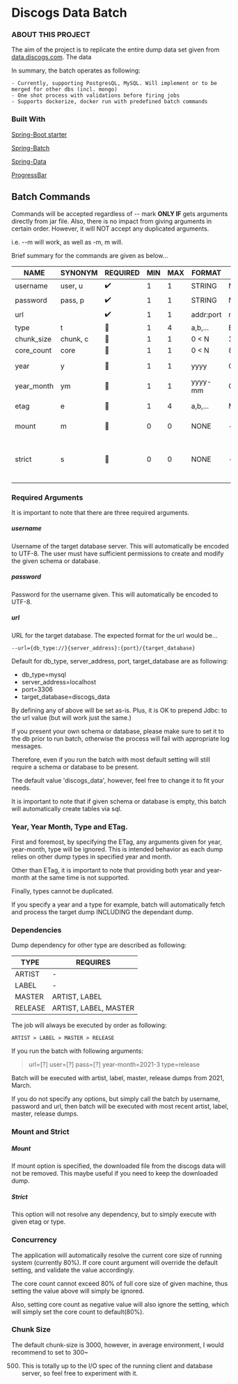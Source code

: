 # Discogs Data Batch

### ABOUT THIS PROJECT

The aim of the project is to replicate the entire dump data set given
from [data.discogs.com](https://data.discogs.com).
The data

In summary, the batch operates as following:

    - Currently, supporting PostgresQL, MySQL. Will implement or to be merged for other dbs (incl. mongo)
    - One shot process with validations before firing jobs
    - Supports dockerize, docker run with predefined batch commands

### Built With

[Spring-Boot starter](https://spring.io/projects/spring-boot)

[Spring-Batch](https://spring.io/projects/spring-batch)

[Spring-Data](https://spring.io/projects/spring-data)

[ProgressBar](https://github.com/ctongfei/progressbar)

## Batch Commands

Commands will be accepted regardless of -- mark <b>ONLY IF</b> gets arguments directly from jar
file. Also, there is no impact from giving arguments in certain order. However, it will NOT accept
any duplicated arguments.

i.e. --m will work, as well as -m, m will.

Brief summary for the commands are given as below...

|    NAME    | SYNONYM  |      REQUIRED         | MIN | MAX | FORMAT    | DEFAULT |  NOTE |
|------------|----------|-----------------------|-----|-----|-----------|---------|-------|
| username   | user, u  | :heavy_check_mark:    | 1   | 1   | STRING    | NULL                                |
| password   | pass, p  | :heavy_check_mark:    | 1   | 1   | STRING    | NULL                                |
| url        |          | :heavy_check_mark:    | 1   | 1   | addr:port | mysql://localhost:3306/discogs_data |
| type       | t        | :black_square_button: | 1   | 4   | a,b,...   | EVERY TYPE                          |
| chunk_size | chunk, c | :black_square_button: | 1   | 1   | 0 < N     | 3000    |
| core_count | core     | :black_square_button: | 1   | 1   | 0 < N     | 80% of core from runtime |
| year       | y        | :black_square_button: | 1   | 1   | yyyy      | CURRENT | this or year_month.
| year_month | ym       | :black_square_button: | 1   | 1   | yyyy-mm   | CURRENT | this or year.
| etag       | e        | :black_square_button: | 1   | 4   | a,b,...   | MOST_RECENT | overrides type, date.
| mount      | m        | :black_square_button: | 0   | 0   | NONE      | -       | keep dump file
| strict     | s        | :black_square_button: | 0   | 0   | NONE      | -       | only perform specified type or ETag

### Required Arguments

It is important to note that there are three required arguments.

##### username

Username of the target database server. This will automatically be encoded to UTF-8. The user must
have sufficient permissions to create and modify the given schema or database.

##### password

Password for the username given. This will automatically be encoded to UTF-8.

##### url

URL for the target database. The expected format for the url would be...

```text
--url={db_type://}{server_address}:{port}/{target_database}
```

Default for db_type, server_address, port, target_database are as following:

- db_type=mysql
- server_address=localhost
- port=3306
- target_database=discogs_data

By defining any of above will be set as-is. Plus, it is OK to prepend Jdbc: to the url value (but
will work just the same.)

If you present your own schema or database, please make sure to set it to the db prior to run batch,
otherwise the process will fail with appropriate log messages.

Therefore, even if you run the batch with most default setting will still require a schema or
database to be present.

The default value 'discogs_data', however, feel free to change it to fit your needs.

It is important to note that if given schema or database is empty, this batch will automatically
create tables via sql.

### Year, Year Month, Type and ETag.

First and foremost, by specifying the ETag, any arguments given for year, year-month, type will be
ignored. This is intended behavior as each dump relies on other dump types in specified year and
month.

Other than ETag, it is important to note that providing both year and year-month at the same time is
not supported.

Finally, types cannot be duplicated.

If you specify a year and a type for example, batch will automatically fetch and process the target
dump INCLUDING the dependant dump.

### Dependencies

Dump dependency for other type are described as following:

|    TYPE   |       REQUIRES        |
|-----------|-----------------------|
| ARTIST    | -                     |
| LABEL     | -                     |
| MASTER    | ARTIST, LABEL         |
| RELEASE   | ARTIST, LABEL, MASTER |

The job will always be executed by order as following:

```text
ARTIST > LABEL > MASTER > RELEASE
```

If you run the batch with following arguments:
> url=[?] user=[?] pass=[?] year-month=2021-3 type=release

Batch will be executed with artist, label, master, release dumps from 2021, March.

If you do not specify any options, but simply call the batch by username, password and url, then
batch will be executed with most recent artist, label, master, release dumps.

### Mount and Strict

##### Mount

If mount option is specified, the downloaded file from the discogs data will not be removed. This
maybe useful if you need to keep the downloaded dump.

##### Strict

This option will not resolve any dependency, but to simply execute with given etag or type.

### Concurrency

The application will automatically resolve the current core size of running system (currently 80%).
If core count argument will override the default setting, and validate the value accordingly.

The core count cannot exceed 80% of full core size of given machine, thus setting the value above
will simply be ignored.

Also, setting core count as negative value will also ignore the setting, which will simply set the
core count to default(80%).

### Chunk Size

The default chunk-size is 3000, however, in average environment, I would recommend to set to 300~

500. This is totally up to the I/O spec of the running client and database server, so feel free to
     experiment with it.